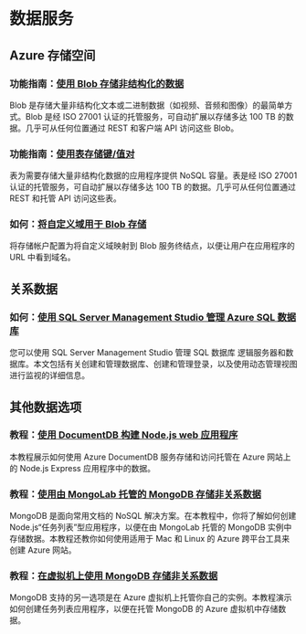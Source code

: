 <properties 
  pageTitle="Nodejs-数据服务 - Azure 微软云"
  metakeywords="" 
  description="" 
  services="" 
  documentationCenter="nodejs" 
  authors="" 
  manager="Tiffena" 
  editor="EricChen"/>
<tags ms.service=""
    ms.date="12/17/2014"
    wacn.date="04/11/2015"
    />
  
<h1 id="menu-nodejs-data">数据服务</h1>
<h2 id="header-0">Azure 存储空间</h2>
<h3>功能指南：<a href="/documentation/articles/storage-nodejs-how-to-use-blob-storage/" ms.pgarea="content" ms.cmpgrp="body" ms.cmptyp="link" ms.cmpnm="使用 Blob 存储非结构化的数据" ms.title="" km.title="" ms.interactiontype="1">使用 Blob 存储非结构化的数据</a></h3>
<p>Blob 是存储大量非结构化文本或二进制数据（如视频、音频和图像）的最简单方式。Blob 是经 ISO 27001 认证的托管服务，可自动扩展以存储多达 100 TB 的数据。几乎可从任何位置通过 REST 和客户端 API 访问这些 Blob。</p>
<h3>功能指南：<a href="/documentation/articles/storage-nodejs-how-to-use-table-storage/" ms.pgarea="content" ms.cmpgrp="body" ms.cmptyp="link" ms.cmpnm="使用表存储键/值对" ms.title="" km.title="" ms.interactiontype="1">使用表存储键/值对</a></h3>
<p>表为需要存储大量非结构化数据的应用程序提供 NoSQL 容量。表是经 ISO 27001 认证的托管服务，可自动扩展以存储多达 100 TB 的数据。几乎可从任何位置通过 REST 和托管 API 访问这些表。</p>
<h3>如何：<a href="/documentation/articles/storage-custom-domain-name/" ms.pgarea="content" ms.cmpgrp="body" ms.cmptyp="link" ms.cmpnm="将自定义域用于 Blob 存储" ms.title="" km.title="" ms.interactiontype="1">将自定义域用于 Blob 存储</a></h3>
<p>将存储帐户配置为将自定义域映射到 Blob 服务终结点，以便让用户在应用程序的 URL 中看到域名。</p>
<h2 id="header-1">关系数据</h2>
<h3>如何：<a href="/documentation/articles/sql-database-manage-windows-azure-SSMS/" ms.pgarea="content" ms.cmpgrp="body" ms.cmptyp="link" ms.cmpnm="使用 SQL Server Management Studio 管理 Azure SQL 数据库" ms.title="" km.title="" ms.interactiontype="1">使用 SQL Server Management Studio 管理 Azure SQL 数据库</a></h3>
<p>您可以使用 SQL Server Management Studio 管理 SQL 数据库 逻辑服务器和数据库。本文包括有关创建和管理数据库、创建和管理登录，以及使用动态管理视图进行监视的详细信息。</p>
<h2 id="header-2">其他数据选项</h2>
<h3>教程：<a href="/documentation/articles/documentdb-nodejs-application/" ms.pgarea="content" ms.cmpgrp="body" ms.cmptyp="link" ms.cmpnm="使用 DocumentDB 构建 Node.js web 应用程序" ms.title="" km.title="" ms.interactiontype="1">使用 DocumentDB 构建 Node.js web 应用程序</a></h3>
<p>本教程展示如何使用 Azure DocumentDB 服务存储和访问托管在 Azure 网站上的 Node.js Express 应用程序中的数据。</p>
<h3>教程：<a href="/documentation/articles/store-mongolab-web-sites-nodejs-store-data-mongodb/" ms.pgarea="content" ms.cmpgrp="body" ms.cmptyp="link" ms.cmpnm="使用由 MongoLab 托管的 MongoDB 存储非关系数据" ms.title="" km.title="" ms.interactiontype="1">使用由 MongoLab 托管的 MongoDB 存储非关系数据</a></h3>
<p>MongoDB 是面向常用文档的 NoSQL 解决方案。在本教程中，你将了解如何创建 Node.js&ldquo;任务列表&rdquo;型应用程序，以便在由 MongoLab 托管的 MongoDB 实例中存储数据。本教程还教你如何使用适用于 Mac 和 Linux 的 Azure 跨平台工具来创建 Azure 网站。</p>
<h3>教程：<a href="/documentation/articles/web-sites-nodejs-store-data-mongodb/" ms.pgarea="content" ms.cmpgrp="body" ms.cmptyp="link" ms.cmpnm="在虚拟机上使用 MongoDB 存储非关系数据" ms.title="" km.title="" ms.interactiontype="1">在虚拟机上使用 MongoDB 存储非关系数据</a></h3>
<p>MongoDB 支持的另一选项是在 Azure 虚拟机上托管你自己的实例。本教程演示如何创建任务列表应用程序，以便在托管 MongoDB 的 Azure 虚拟机中存储数据。</p>
